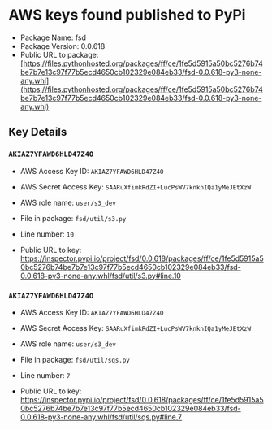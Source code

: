 # AWS keys found published to PyPi

* Package Name: fsd
* Package Version: 0.0.618
* Public URL to package: [https://files.pythonhosted.org/packages/ff/ce/1fe5d5915a50bc5276b74be7b7e13c97f77b5ecd4650cb102329e084eb33/fsd-0.0.618-py3-none-any.whl](https://files.pythonhosted.org/packages/ff/ce/1fe5d5915a50bc5276b74be7b7e13c97f77b5ecd4650cb102329e084eb33/fsd-0.0.618-py3-none-any.whl)

## Key Details

### `AKIAZ7YFAWD6HLD47Z4O`

* AWS Access Key ID: `AKIAZ7YFAWD6HLD47Z4O`
* AWS Secret Access Key: `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` 
* AWS role name: `user/s3_dev`
* File in package: `fsd/util/s3.py`
* Line number: `10`

* Public URL to key: https://inspector.pypi.io/project/fsd/0.0.618/packages/ff/ce/1fe5d5915a50bc5276b74be7b7e13c97f77b5ecd4650cb102329e084eb33/fsd-0.0.618-py3-none-any.whl/fsd/util/s3.py#line.10



### `AKIAZ7YFAWD6HLD47Z4O`

* AWS Access Key ID: `AKIAZ7YFAWD6HLD47Z4O`
* AWS Secret Access Key: `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` 
* AWS role name: `user/s3_dev`
* File in package: `fsd/util/sqs.py`
* Line number: `7`

* Public URL to key: https://inspector.pypi.io/project/fsd/0.0.618/packages/ff/ce/1fe5d5915a50bc5276b74be7b7e13c97f77b5ecd4650cb102329e084eb33/fsd-0.0.618-py3-none-any.whl/fsd/util/sqs.py#line.7


